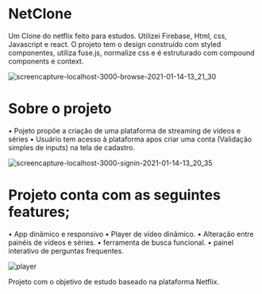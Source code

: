 # NetClone
Um Clone do netflix feito para estudos. Utilizei Firebase, Html, css, Javascript e react. O projeto tem o design construído com styled componentes, utiliza fuse.js, normalize css e é estruturado com compound components e context.

![screencapture-localhost-3000-browse-2021-01-14-13_21_30](https://user-images.githubusercontent.com/68382630/104618530-98348400-566b-11eb-82f7-75ef62d2d2b0.png)

# Sobre o projeto

&#8226; Pojeto propõe a criação de uma plataforma de streaming de vídeos e séries
&#8226; Usuário tem acesso à plataforma apos criar uma conta (Validação simples de inputs) na tela de cadastro.

![screencapture-localhost-3000-signin-2021-01-14-13_20_35](https://user-images.githubusercontent.com/68382630/104619685-edbd6080-566c-11eb-8e0a-68f70abbc092.png)

# Projeto conta com as seguintes features;
  &#8226; App dinâmico e responsivo
  &#8226; Player de vídeo dinâmico.
  &#8226; Alteração entre painéis de vídeos e séries.
  &#8226; ferramenta de busca funcional.
  &#8226; painel interativo de perguntas frequentes.
  
  ![player](https://user-images.githubusercontent.com/68382630/104620888-3de8f280-566e-11eb-858f-e17b3663c906.png)
  
  Projeto com o objetivo de estudo baseado na plataforma Netflix.
  
